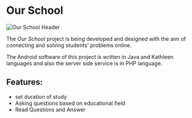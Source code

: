 # Our School
![Our School Header](https://our-school.abolfazlalz.ir/images/school-cartoon.svg)

The *Our School* project is being developed and designed with the aim of connecting and solving students' problems online. 

The Android software of this project is written in Java and Kathleen languages and also the server side service is in PHP language.

## Features: ##
- set duration of study
- Asking questions based on educational field
- Read Questions and Answer
